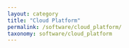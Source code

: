 ```yaml
---
layout: category
title: "Cloud Platform"
permalink: /software/cloud_platform/
taxonomy: software/cloud_platform
---
```

